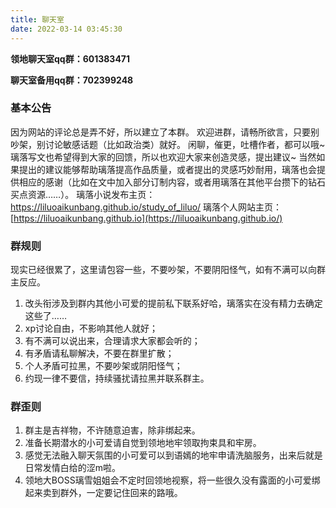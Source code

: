 ```yaml
---
title: 聊天室
date: 2022-03-14 03:45:30
---
```


**领地聊天室qq群：601383471**

**聊天室备用qq群：702399248**

### 基本公告

因为网站的评论总是弄不好，所以建立了本群。
欢迎进群，请畅所欲言，只要别吵架，别讨论敏感话题（比如政治类）就好。
闲聊，催更，吐槽作者，都可以哦~
璃落写文也希望得到大家的回馈，所以也欢迎大家来创造灵感，提出建议~
当然如果提出的建议能够帮助璃落提高作品质量，或者提出的灵感巧妙耐用，璃落也会提供相应的感谢（比如在文中加入部分订制内容，或者用璃落在其他平台攒下的钻石买点资源……）。
璃落小说发布主页：https://liluoaikunbang.github.io/study_of_liluo/
璃落个人网站主页：[https://liluoaikunbang.github.io](https://liluoaikunbang.github.io/)

### 群规则

现实已经很累了，这里请包容一些，不要吵架，不要阴阳怪气，如有不满可以向群主反应。

1. 改头衔涉及到群内其他小可爱的提前私下联系好哈，璃落实在没有精力去确定这些了……
2. xp讨论自由，不影响其他人就好；
3. 有不满可以说出来，合理请求大家都会听的；
4. 有矛盾请私聊解决，不要在群里扩散；
5. 个人矛盾可拉黑，不要吵架或阴阳怪气；
6. 约现一律不要信，持续骚扰请拉黑并联系群主。

### 群歪则

1. 群主是吉祥物，不许随意迫害，除非绑起来。
2. 准备长期潜水的小可爱请自觉到领地地牢领取拘束具和牢房。
3. 感觉无法融入聊天氛围的小可爱可以到语嫣的地牢申请洗脑服务，出来后就是日常发情白给的涩m啦。
4. 领地大BOSS璃雪姐姐会不定时回领地视察，将一些很久没有露面的小可爱绑起来卖到群外，一定要记住回来的路哦。









